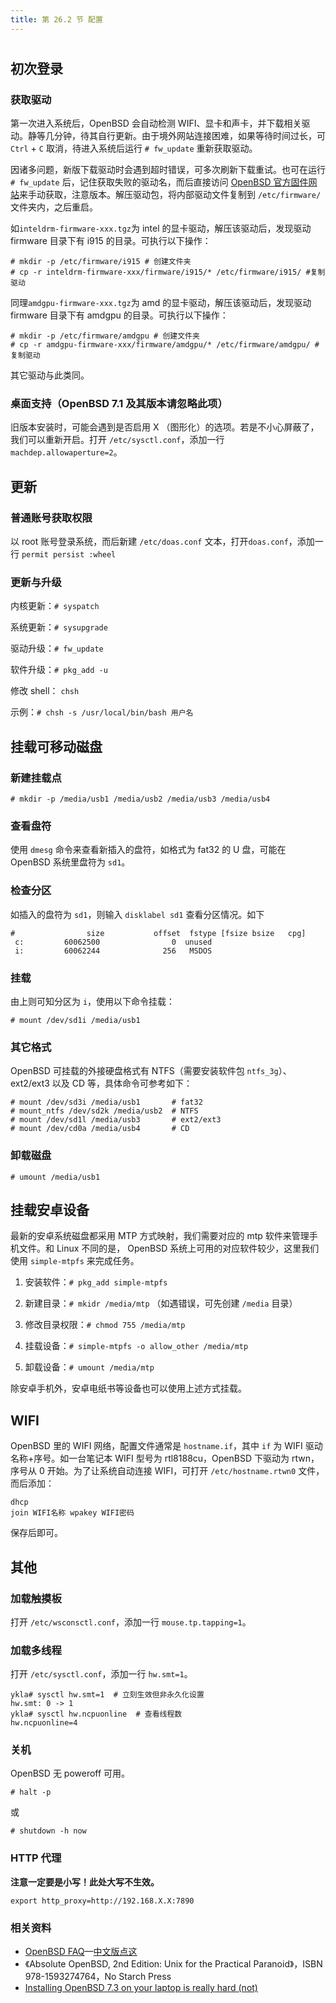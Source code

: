 ```yaml
---
title: 第 26.2 节 配置
---
```

# 

## 初次登录

### 获取驱动

第一次进入系统后，OpenBSD 会自动检测 WIFI、显卡和声卡，并下载相关驱动。静等几分钟，待其自行更新。由于境外网站连接困难，如果等待时间过长，可 `Ctrl` + `C` 取消，待进入系统后运行 `# fw_update` 重新获取驱动。

因诸多问题，新版下载驱动时会遇到超时错误，可多次刷新下载重试。也可在运行 `# fw_update` 后，记住获取失败的驱动名，而后直接访问 [OpenBSD 官方固件网站](http://firmware.openbsd.org/firmware/)来手动获取，注意版本。解压驱动包，将内部驱动文件复制到 `/etc/firmware/` 文件夹内，之后重启。

如`inteldrm-firmware-xxx.tgz`为 intel 的显卡驱动，解压该驱动后，发现驱动 firmware 目录下有 i915 的目录。可执行以下操作：

```shell-session
# mkdir -p /etc/firmware/i915 # 创建文件夹
# cp -r inteldrm-firmware-xxx/firmware/i915/* /etc/firmware/i915/ #复制驱动
```

同理`amdgpu-firmware-xxx.tgz`为 amd 的显卡驱动，解压该驱动后，发现驱动 firmware 目录下有 amdgpu 的目录。可执行以下操作：

```shell-session
# mkdir -p /etc/firmware/amdgpu # 创建文件夹
# cp -r amdgpu-firmware-xxx/firmware/amdgpu/* /etc/firmware/amdgpu/ #复制驱动
```

其它驱动与此类同。

### 桌面支持（OpenBSD 7.1 及其版本请忽略此项）

旧版本安装时，可能会遇到是否启用 X （图形化）的选项。若是不小心屏蔽了，我们可以重新开启。打开 `/etc/sysctl.conf`，添加一行 `machdep.allowaperture=2`。



## 更新

### 普通账号获取权限

以 root 账号登录系统，而后新建 `/etc/doas.conf` 文本，打开`doas.conf`，添加一行 `permit persist :wheel`

### 更新与升级

内核更新：`# syspatch`

系统更新：`# sysupgrade`

驱动升级：`# fw_update`

软件升级：`# pkg_add -u`

修改 shell： `chsh`

示例：`# chsh -s /usr/local/bin/bash 用户名`


## 挂载可移动磁盘

### 新建挂载点

```shell-session
# mkdir -p /media/usb1 /media/usb2 /media/usb3 /media/usb4
```

### 查看盘符

使用 `dmesg` 命令来查看新插入的盘符，如格式为 fat32 的 U 盘，可能在 OpenBSD 系统里盘符为 `sd1`。

### 检查分区

如插入的盘符为 `sd1`，则输入 `disklabel sd1` 查看分区情况。如下

```shell-session
#                size           offset  fstype [fsize bsize   cpg]
 c:         60062500                0  unused
 i:         60062244              256   MSDOS
```

### 挂载

由上则可知分区为 `i`，使用以下命令挂载：

```shell-session
# mount /dev/sd1i /media/usb1
```

### 其它格式

OpenBSD 可挂载的外接硬盘格式有 NTFS（需要安装软件包 `ntfs_3g`）、ext2/ext3 以及 CD 等，具体命令可参考如下：

```shell-session
# mount /dev/sd3i /media/usb1       # fat32
# mount_ntfs /dev/sd2k /media/usb2  # NTFS
# mount /dev/sd1l /media/usb3       # ext2/ext3
# mount /dev/cd0a /media/usb4       # CD
```

### 卸载磁盘

```shell-session
# umount /media/usb1
```

## 挂载安卓设备

最新的安卓系统磁盘都采用 MTP 方式映射，我们需要对应的 mtp 软件来管理手机文件。和 Linux 不同的是， OpenBSD 系统上可用的对应软件较少，这里我们使用 `simple-mtpfs` 来完成任务。

1. 安装软件：`# pkg_add simple-mtpfs`

2. 新建目录：`# mkidr /media/mtp` （如遇错误，可先创建 `/media` 目录）

3. 修改目录权限：`# chmod 755 /media/mtp`

4. 挂载设备：`# simple-mtpfs -o allow_other /media/mtp`

5. 卸载设备：`# umount /media/mtp`

除安卓手机外，安卓电纸书等设备也可以使用上述方式挂载。

## WIFI

OpenBSD 里的 WIFI 网络，配置文件通常是 `hostname.if`，其中 `if` 为 WIFI 驱动名称+序号。如一台笔记本 WIFI 型号为 rtl8188cu，OpenBSD 下驱动为 rtwn，序号从 0 开始。为了让系统自动连接 WIFI，可打开 `/etc/hostname.rtwn0` 文件，而后添加：

```shell-session
dhcp
join WIFI名称 wpakey WIFI密码
```

保存后即可。

## 其他

### 加载触摸板

打开 `/etc/wsconsctl.conf`，添加一行 `mouse.tp.tapping=1`。

### 加载多线程

打开 `/etc/sysctl.conf`，添加一行 `hw.smt=1`。

```shell-session
ykla# sysctl hw.smt=1  # 立刻生效但非永久化设置
hw.smt: 0 -> 1
ykla# sysctl hw.ncpuonline  # 查看线程数
hw.ncpuonline=4
```

### 关机

OpenBSD 无 poweroff 可用。

```shell-session
# halt -p
```

或

```shell-session
# shutdown -h now
```

### HTTP 代理

**注意一定要是小写！此处大写不生效。**

```shell-session
export http_proxy=http://192.168.X.X:7890
```
### 相关资料

- [OpenBSD FAQ](https://www.openbsd.org/faq/)—[中文版点这](https://openbsd-zh-association.github.io/docs-openbsd-zh/)
- 《Absolute OpenBSD, 2nd Edition: Unix for the Practical Paranoid》，ISBN 978-1593274764，No Starch Press
- [Installing OpenBSD 7.3 on your laptop is really hard (not)](https://www.k58.uk/openbsd.html)

